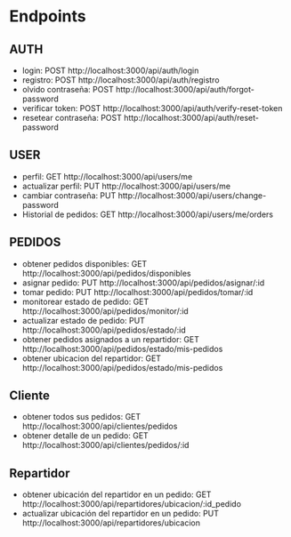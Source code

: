 # Endpoints

## AUTH

- login: POST http://localhost:3000/api/auth/login
- registro: POST http://localhost:3000/api/auth/registro
- olvido contraseña: POST http://localhost:3000/api/auth/forgot-password
- verificar token: POST http://localhost:3000/api/auth/verify-reset-token
- resetear contraseña: POST http://localhost:3000/api/auth/reset-password

## USER

- perfil: GET http://localhost:3000/api/users/me
- actualizar perfil: PUT http://localhost:3000/api/users/me
- cambiar contraseña: PUT http://localhost:3000/api/users/change-password
- Historial de pedidos: GET http://localhost:3000/api/users/me/orders

## PEDIDOS

- obtener pedidos disponibles: GET http://localhost:3000/api/pedidos/disponibles
- asignar pedido: PUT http://localhost:3000/api/pedidos/asignar/:id
- tomar pedido: PUT http://localhost:3000/api/pedidos/tomar/:id
- monitorear estado de pedido: GET http://localhost:3000/api/pedidos/monitor/:id
- actualizar estado de pedido: PUT http://localhost:3000/api/pedidos/estado/:id
- obtener pedidos asignados a un repartidor: GET http://localhost:3000/api/pedidos/estado/mis-pedidos
- obtener ubicacion del repartidor: GET http://localhost:3000/api/pedidos/estado/mis-pedidos

## Cliente

- obtener todos sus pedidos: GET http://localhost:3000/api/clientes/pedidos
- obtener detalle de un pedido: GET http://localhost:3000/api/clientes/pedidos/:id

## Repartidor

- obtener ubicación del repartidor en un pedido: GET http://localhost:3000/api/repartidores/ubicacion/:id_pedido
- actualizar ubicación del repartidor en un pedido: PUT http://localhost:3000/api/repartidores/ubicacion
